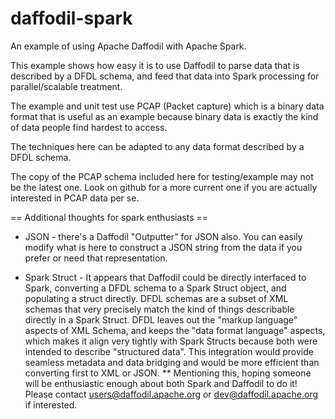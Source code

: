# daffodil-spark

An example of using Apache Daffodil with Apache Spark.

This example shows how easy it is to use Daffodil to parse
data that is described by a DFDL schema, and feed that data into 
Spark processing for parallel/scalable treatment.

The example and unit test use PCAP (Packet capture) which is a 
binary data format that is useful as an example because binary data is
exactly the kind of data people find hardest to access.

The techniques here can be adapted to any data format described by
a DFDL schema.

The copy of the PCAP schema included here for testing/example may not be 
the latest one. Look on github for a more current one if you are 
actually interested in PCAP data per se.

== Additional thoughts for spark enthusiasts ==

* JSON - there's a Daffodil "Outputter" for JSON also. You can easily
modify what is here to construct a JSON string from the data if you prefer
or need that representation.

* Spark Struct - It appears that Daffodil could be directly interfaced to 
Spark, converting a DFDL schema to a Spark Struct object, and populating a 
struct directly. DFDL schemas are a subset of XML schemas that very precisely 
match the kind of things describable directly in a Spark Struct. DFDL leaves out
the "markup language" aspects of XML Schema, and keeps the "data format language"
aspects, which makes it align very tightly with Spark Structs because both were
intended to describe "structured data". This integration would provide seamless
metadata and data bridging and would be more efficient than converting first to XML or JSON. 
** Mentioning this, hoping someone will be enthusiastic enough about both Spark
and Daffodil to do it! Please contact users@daffodil.apache.org or 
dev@daffodil.apache.org if interested.